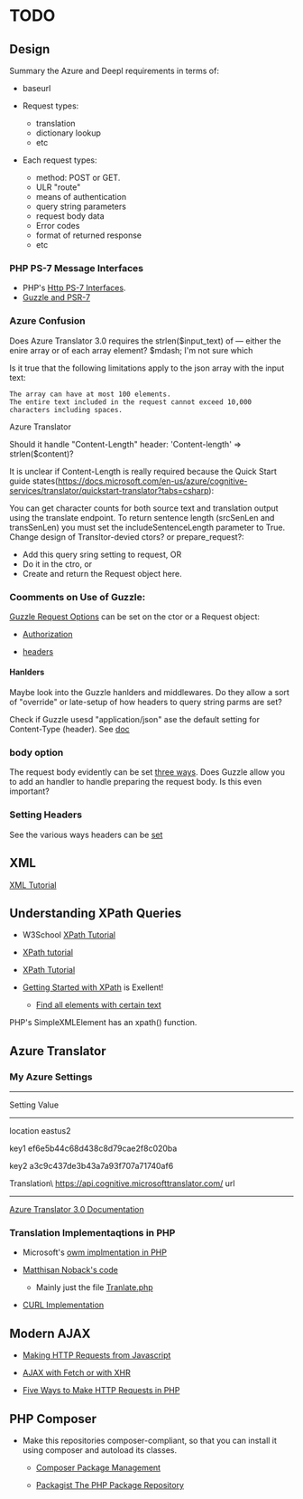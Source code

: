 # TODO

## Design

Summary the Azure and Deepl requirements in terms of:

- baseurl

- Request types: 
  - translation
  - dictionary lookup
  - etc

- Each request types:
  - method: POST or GET. 
  - ULR "route"
  - means of authentication
  - query string parameters
  - request body data
  - Error codes
  - format of returned response
  - etc
 
### PHP PS-7 Message Interfaces

- PHP's [Http PS-7 Interfaces](https://www.dotkernel.com/how-to/what-is-psr-7-and-how-to-use-it/).
- [Guzzle and PSR-7](https://docs.guzzlephp.org/en/stable/psr7.html)

### Azure Confusion

Does Azure Translator 3.0 requires the strlen($input\_text) of &mdash; either the enire array or of each array element? $mdash; I'm
not sure which

Is it true that the following limitations apply to the json array with the input text:

    The array can have at most 100 elements.
    The entire text included in the request cannot exceed 10,000 characters including spaces.

Azure Translator 

Should it handle "Content-Length" header:    'Content-length' =>  strlen($content)?

It is unclear if Content-Length is really required because the Quick Start guide states(https://docs.microsoft.com/en-us/azure/cognitive-services/translator/quickstart-translator?tabs=csharp):

You can get character counts for both source text and translation output using the translate endpoint. To return sentence length (srcSenLen and transSenLen) you must set the includeSentenceLength parameter to True.
Change design of Transltor-devied ctors? or prepare\_request?:

-  Add this query sring setting to request, OR 
-  Do it in the ctro, or
- Create and return the Request object here. 

### Coomments on Use of Guzzle:

[Guzzle Request Options](https://docs.guzzlephp.org/en/stable/request-options.html) can be set on the ctor or a Request object:

 - [Authorization](https://docs.guzzlephp.org/en/stable/request-options.html#auth)

 - [headers](https://docs.guzzlephp.org/en/stable/request-options.html#headers)

#### Hanlders

Maybe look into the Guzzle hanlders and middlewares. Do they allow a sort of "override" or late-setup of how headers to query string parms are set?

Check if Guzzle usesd "application/json" ase the default setting for Content-Type (header). See [doc](https://docs.guzzlephp.org/en/stable/request-options.html#json)

### body option 

The request body evidently can be set [three ways](https://docs.guzzlephp.org/en/stable/request-options.html#body).
Does Guzzle allow you to add an handler to handle preparing the request body. Is this even important?

### Setting Headers

See the various ways headers can be  [set](https://docs.guzzlephp.org/en/stable/request-options.html#headers)

## XML

[XML Tutorial](https://www.w3schools.com/xml/)

## Understanding XPath Queries

- W3School [XPath Tutorial](https://www.w3schools.com/xml/xpath_nodes.asp)   	
- [XPath tutorial](https://www.softwaretestinghelp.com/xml-path-language-xpath-tutorial/)
- [XPath Tutorial](https://www.educba.com/xml-features/?source=leftnav)
- [Getting Started with XPath](https://riptutorial.com/xpath) is Exellent!

  - [Find all elements with certain text](https://riptutorial.com/xpath/example/6209/find-all-elements-with-certain-text)

PHP's SimpleXMLElement has an xpath() function.

## Azure Translator

### My Azure Settings

 ------------------------------------------------------------------
 Setting          Value
 ---------------- -------------------------------------------------
 location         eastus2
                
 key1             ef6e5b44c68d438c8d79cae2f8c020ba
                
 key2             a3c9c437de3b43a7a93f707a71740af6

 Translation\     https://api.cognitive.microsofttranslator.com/
 url        
 ---------------- -------------------------------------------------

[Azure Translator 3.0 Documentation](https://docs.microsoft.com/en-us/azure/cognitive-services/translator/reference/v3-0-reference)

### Translation Implementaqtions in PHP

  - Microsoft's [owm implmentation in PHP](https://github.com/MicrosoftTranslator/Text-Translation-API-V3-PHP/blob/master/Translate.php)

  - [Matthisan Noback's code](https://github.com/matthiasnoback/microsoft-translator)
    - Mainly just the file [Tranlate.php](https://github.com/matthiasnoback/microsoft-translator/blob/master/src/MatthiasNoback/MicrosoftTranslator/ApiCall/Translate.php)

  - [CURL Implementation](https://www.aw6.de/azure/)

## Modern AJAX

- [Making HTTP Requests from Javascript](https://drstearns.github.io/tutorials/ajax/)

- [AJAX with Fetch or with XHR](https://code.tutsplus.com/en/articles/create-a-javascript-ajax-post-request-with-and-without-jquery--cms-39195)

- [Five Ways to Make HTTP Requests in PHP](https://www.twilio.com/blog/5-ways-to-make-http-requests-in-php)

## PHP Composer

- Make this repositories composer-compliant, so that you can install it using composer and autoload its classes. 

  - [Composer Package Management](https://whoisryosuke.com/blog/2018/how-to-create-a-php-package-for-composer/)
 
  - [Packagist The PHP Package Repository](https://packagist.org/)
